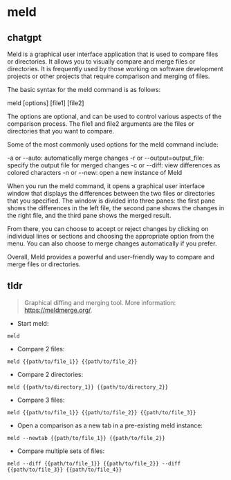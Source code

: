 # meld 
## chatgpt 
Meld is a graphical user interface application that is used to compare files or directories. It allows you to visually compare and merge files or directories. It is frequently used by those working on software development projects or other projects that require comparison and merging of files.

The basic syntax for the meld command is as follows:

meld [options] [file1] [file2]

The options are optional, and can be used to control various aspects of the comparison process. The file1 and file2 arguments are the files or directories that you want to compare.

Some of the most commonly used options for the meld command include:

 -a or --auto: automatically merge changes
 -r or --output=output_file: specify the output file for merged changes
 -c or --diff: view differences as colored characters
 -n or --new: open a new instance of Meld

When you run the meld command, it opens a graphical user interface window that displays the differences between the two files or directories that you specified. The window is divided into three panes: the first pane shows the differences in the left file, the second pane shows the changes in the right file, and the third pane shows the merged result.

From there, you can choose to accept or reject changes by clicking on individual lines or sections and choosing the appropriate option from the menu. You can also choose to merge changes automatically if you prefer.

Overall, Meld provides a powerful and user-friendly way to compare and merge files or directories. 

## tldr 
 
> Graphical diffing and merging tool.
> More information: <https://meldmerge.org/>.

- Start meld:

`meld`

- Compare 2 files:

`meld {{path/to/file_1}} {{path/to/file_2}}`

- Compare 2 directories:

`meld {{path/to/directory_1}} {{path/to/directory_2}}`

- Compare 3 files:

`meld {{path/to/file_1}} {{path/to/file_2}} {{path/to/file_3}}`

- Open a comparison as a new tab in a pre-existing meld instance:

`meld --newtab {{path/to/file_1}} {{path/to/file_2}}`

- Compare multiple sets of files:

`meld --diff {{path/to/file_1}} {{path/to/file_2}} --diff {{path/to/file_3}} {{path/to/file_4}}`
